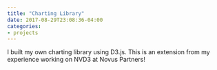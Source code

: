 ```yaml
---
title: "Charting Library"
date: 2017-08-29T23:08:36-04:00
categories:
- projects
---
```


I built my own charting library using D3.js.  This is an extension from my experience working on NVD3 at Novus Partners!

<!--more-->
